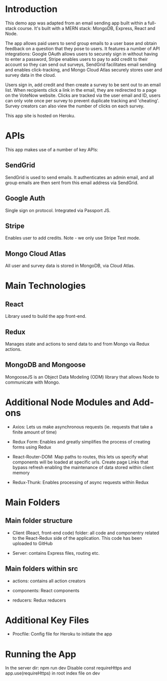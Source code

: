 # Introduction

This demo app was adapted from an email sending app built within a full-stack course. It's built with a MERN stack: MongoDB, Express, React and Node.

The app allows paid users to send group emails to a user base and obtain feedback on a question that they pose to users. It features a number of API integrations: Google OAuth allows users to securely sign in without having to enter a password, Stripe enables users to pay to add credit to their account so they can send out surveys, SendGrid facilitates email sending and enables click-tracking, and Mongo Cloud Atlas securely stores user and survey data in the cloud.

Users sign in, add credit and then create a survey to be sent out to an email list. When recipients click a link in the email, they are redirected to a page on the VoteNow website. Clicks are tracked via the user email and ID, users can only vote once per survey to prevent duplicate tracking and 'cheating'. Survey creators can also view the number of clicks on each survey.

This app site is hosted on Heroku.

# APIs

This app makes use of a number of key APIs:

## SendGrid

SendGrid is used to send emails. It authenticates an admin email, and all group emails are then sent from this email address via SendGrid.

## Google Auth

Single sign on protocol. Integrated via Passport JS.

## Stripe

Enables user to add credits. Note - we only use Stripe Test mode.

## Mongo Cloud Atlas

All user and survey data is stored in MongoDB, via Cloud Atlas.

# Main Technologies

## React

Library used to build the app front-end.

## Redux

Manages state and actions to send data to and from Mongo via Redux actions.

## MongoDB and Mongoose

MongooseJS is an Object Data Modeling (ODM) library that allows Node to communicate with Mongo.

# Additional Node Modules and Add-ons

-  Axios: Lets us make asynchronous requests (ie. requests that take a finite amount of time)

-  Redux Form: Enables and greatly simplifies the process of creating forms using Redux

-  React-Router-DOM: Map paths to routes, this lets us specify what components will be loaded at specific urls. Create page Links that bypass refresh enabling the maintenance of data stored within client memory

-  Redux-Thunk: Enables processing of async requests within Redux

# Main Folders

## Main folder structure

-  Client (React, front-end code) folder: all code and componentry related to the React-Redux side of the application. This code has been uploaded to GitHub

-  Server: contains Express files, routing etc.

## Main folders within src

-  actions: contains all action creators

-  components: React components

-  reducers: Redux reducers

# Additional Key Files

-  Procfile: Config file for Heroku to initiate the app

# Running the App

In the server dir: npm run dev
Disable const requireHttps and app.use(requireHttps) in root index file on dev
